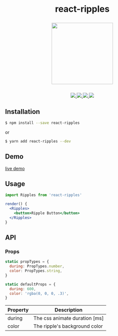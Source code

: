<h1 align="center">
  react-ripples
  <p>
    <img width="200" src="https://raw.githubusercontent.com/rwu823/react-ripples/master/assets/logo.png"/>
  </p>
</h1>

<p align="center">
  <a href="https://www.npmjs.org/package/react-ripples" target="_blank">
    <img src="https://img.shields.io/npm/v/react-ripples.svg?style=flat-square&label=version"/>
  </a>
  <a href="https://travis-ci.org/rwu823/react-ripples" target="_blank">
    <img src="https://img.shields.io/travis/rwu823/react-ripples.svg?style=flat-square&branch=master"/>
  </a>
  <a href="https://codecov.io/github/rwu823/react-ripples" target="_blank">
    <img src="https://img.shields.io/codecov/c/github/rwu823/react-ripples.svg?style=flat-square&"/>
  </a>
  <img src="https://img.shields.io/github/license/rwu823/react-ripples.svg?style=flat-square&" />
</p>

## Installation

```sh
$ npm install --save react-ripples
```

or

```sh
$ yarn add react-ripples --dev
```

## Demo

[live demo](https://rwu823.github.io/react-ripples)

## Usage

```jsx
import Ripples from 'react-ripples'

render() {
  <Ripples>
    <button>Ripple Button</button>
  </Ripples>
}
```

## API

### Props

```javascript
static propTypes = {
  during: PropTypes.number,
  color: PropTypes.string,
}

static defaultProps = {
  during: 600,
  color: 'rgba(0, 0, 0, .3)',
}
```

| Property | Description                   |
| -------- | ----------------------------- |
| during   | The css animate duration [ms] |
| color    | The ripple's background color |
